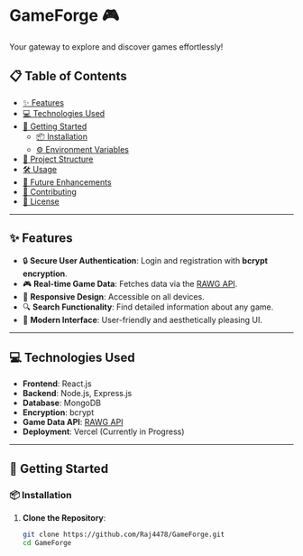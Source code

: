 # GameForge 🎮  
Your gateway to explore and discover games effortlessly!  

## 📋 Table of Contents  
- [✨ Features](#-features)  
- [💻 Technologies Used](#-technologies-used)  
- [🚀 Getting Started](#-getting-started)  
  - [📦 Installation](#-installation)  
  - [⚙️ Environment Variables](#-environment-variables)  
- [📁 Project Structure](#-project-structure)  
- [🛠️ Usage](#-usage)  
- [📅 Future Enhancements](#-future-enhancements)  
- [🤝 Contributing](#-contributing)  
- [📜 License](#-license)  

---

## ✨ Features  
- 🔒 **Secure User Authentication**: Login and registration with **bcrypt encryption**.  
- 🎮 **Real-time Game Data**: Fetches data via the [RAWG API](https://rawg.io/apidocs).  
- 📱 **Responsive Design**: Accessible on all devices.  
- 🔍 **Search Functionality**: Find detailed information about any game.  
- 🌟 **Modern Interface**: User-friendly and aesthetically pleasing UI.  

---

## 💻 Technologies Used  
- **Frontend**: React.js  
- **Backend**: Node.js, Express.js  
- **Database**: MongoDB  
- **Encryption**: bcrypt  
- **Game Data API**: [RAWG API](https://rawg.io/apidocs)  
- **Deployment**: Vercel (Currently in Progress)  

---

## 🚀 Getting Started  

### 📦 Installation  
1. **Clone the Repository**:  
   ```bash
   git clone https://github.com/Raj4478/GameForge.git
   cd GameForge
